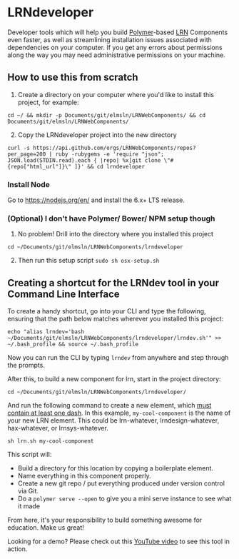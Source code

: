 # LRNdeveloper

Developer tools which will help you build [Polymer](https://www.polymer-project.org/)-based [LRN](https://www.webcomponents.org/author/LRNWebComponents) Components even faster, as well as streamlining installation issues associated with dependencies on your computer. If you get any errors about permissions along the way you may need administrative permissions on your machine.

## How to use this from scratch

1. Create a directory on your computer where you'd like to install this project, for example:

```
cd ~/ && mkdir -p Documents/git/elmsln/LRNWebComponents/ && cd Documents/git/elmsln/LRNWebComponents/ 
```
2. Copy the LRNdeveloper project into the new directory

```
curl -s https://api.github.com/orgs/LRNWebComponents/repos?per_page=200 | ruby -rubygems -e 'require "json"; JSON.load(STDIN.read).each { |repo| %x[git clone \"#{repo["html_url"]}\" ]}' && cd lrndeveloper
```

### Install Node
Go to https://nodejs.org/en/ and install the 6.x+ LTS release.

### (Optional) I don't have Polymer/ Bower/ NPM setup though

1. No problem! Drill into the directory where you installed this project

```
cd ~/Documents/git/elmsln/LRNWebComponents/lrndeveloper
```

2. Then run this setup script
```sudo sh osx-setup.sh```

## Creating a shortcut for the LRNdev tool in your Command Line Interface
To create a handy shortcut, go into your CLI and type the following, ensuring that the path below matches wherever you installed this project:
```
echo "alias lrndev='bash ~/Documents/git/elmsln/LRNWebComponents/lrndeveloper/lrndev.sh'" >> ~/.bash_profile && source ~/.bash_profile
```

Now you can run the CLI by typing `lrndev` from anywhere and step through the prompts.

After this, to build a new component for lrn, start in the project directory:
```
cd ~/Documents/git/elmsln/LRNWebComponents/lrndeveloper/
```
And run the following command to create a new element, which [must contain at least one dash](https://www.webcomponents.org/community/articles/how-should-i-name-my-element). In this example, `my-cool-component` is the name of your new LRN element. This could be lrn-whatever, lrndesign-whatever, hax-whatever, or lrnsys-whatever.

```
sh lrn.sh my-cool-component
```
This script will:
- Build a directory for this location by copying a boilerplate element.
- Name everything in this component properly.
- Create a new git repo / put everything produced under version control via Git.
- Do a `polymer serve --open` to give you a mini serve instance to see what it made

From here, it's your responsibility to build something awesome for education. Make us great!

Looking for a demo? Please check out this [YouTube video](https://www.youtube.com/watch?v=P-ZA4CQASpY&t=2119s) to see this tool in action.
